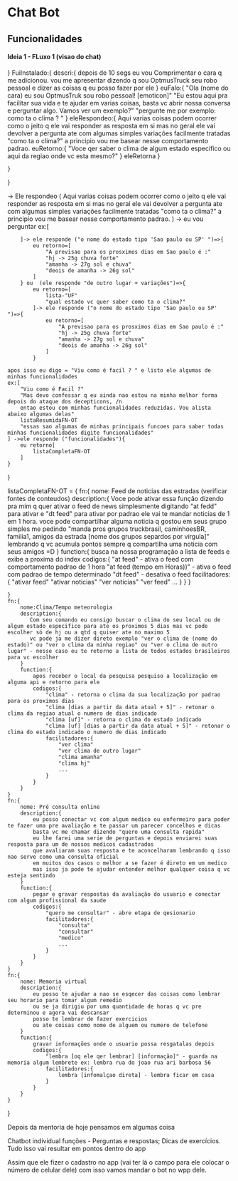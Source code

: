 # Chat Bot


## Funcionalidades

#### Ideia 1 - FLuxo 1 (visao do chat)
}
    FuiInstalado:{
        descri:{
            depois de 10 segs eu vou Comprimentar o cara q me adicionou.
            vou me apresentar dizendo q sou OptmusTruck seu robo pessoal e dizer as coisas q eu posso fazer por ele 
        }
        euFalo:{
            "Ola (nome do cara) eu sou OptmusTruk sou robo pessoal! [emoticon]"
            "Eu estou aqui pra facilitar sua vida e te ajudar em varias coisas, basta vc abrir nossa conversa e perguntar algo. Vamos ver um exemplo?"
            "pergunte me por exemplo: como ta o clima ? "
        }
        eleRespondeo:{
            Aqui varias coisas podem ocorrer como o jeito q ele vai responder as resposta em si mas no geral ele vai devolver a pergunta ate com algumas simples variações facilmente tratadas "como ta o clima?" a principio vou me basear   nesse comportamento padrao. 
            euRetorno:{
                "Voce qer saber o clima de algum estado especifico ou aqui da regiao onde vc esta mesmo?"
            }
            eleRetorna
        }
            
    }
}


   -> Ele respondeo (
            Aqui varias coisas podem ocorrer como o jeito q ele vai responder as resposta em si mas no geral ele vai devolver a pergunta ate com algumas simples variações facilmente tratadas "como ta o clima?" a principio vou me basear nesse comportamento padrao.
        ) -> eu vou perguntar 
        ex:[
            
        ]-> ele responde ("o nome do estado tipo 'Sao paulo ou SP' ")=>{
            eu retorno=[
                "A previsao para os prosximos dias em Sao paulo é :"
                "hj -> 25g chuva forte"
                "amanha -> 27g sol e chuva"
                "deois de amanha -> 26g sol"
            ]
        } ou  (ele responde "de outro lugar + variações")=>{
            eu retorno=[
                lista-"UF"
                "qual estado vc quer saber como ta o clima?"
            ]-> ele responde ("o nome do estado tipo 'Sao paulo ou SP' ")=>{
                eu retorno=[
                    "A previsao para os prosximos dias em Sao paulo é :"
                    "hj -> 25g chuva forte"
                    "amanha -> 27g sol e chuva"
                    "deois de amanha -> 26g sol"
                ]
            }

    apos isso eu digo = "Viu como é facil ? " e listo ele algumas de minhas funcionalidades
    ex:[
        "Viu como é Facil ?"
        "Mas devo confessar q eu ainda nao estou na minha melhor forma depois do ataque dos decepticons, /n
        entao estou com minhas funcionalidades reduzidas. Vou alista abaixo algumas delas"
        listaResumidaFN-OT
        "essas sao algumas de minhas principais funcoes para saber todas minhas funcionalidades digite funcionalidades"
    ] ->ele responde ("funcionalidades"){
        eu retorno[
            listaCompletaFN-OT
        ]
    } 
    

}

listaCompletaFN-OT = {
    fn:{
        nome: Feed de noticias das estradas (verificar fontes de conteudos)
        description:{
            Voce pode ativar essa função dizendo pra mim q quer ativar o feed de news simplesmente digitando "at fedd" para ativar e "dt feed" para ativar
            por padrao ele vai te mandar noticias de 1 em 1 hora. voce pode compartilhar alguma noticia q gostou em seus grupo simples me pedindo "manda pros grupos truckbrasil, caminhoesBR, familia1, amigos da estrada [nome dos grupos separdos por virgula]"
            lembrando q vc acumula pontos sempre q compartilha uma noticia com seus amigos =D
        }
        function:{
            busca na nossa programação a lista de feeds e exibe a proxima do index
            codigos:{
                "at feed" - ativa o feed com comportamento padrao de 1 hora
                "at feed (tempo em Horas))" - ativa o feed com padrao de tempo determinado
                "dt feed" - desativa o feed
                facilitadores:{
                    "ativar feed"
                    "ativar noticias"
                    "ver noticias"
                    "ver feed"
                    ...
                }
            }
        }
       
    }
    fn:{
        nome:Clima/Tempo meteorologia
        description:{
           Com seu comando eu consigo buscar o clima do seu local ou de algum estado especifico para ate os proximos 5 dias mas vc pode escolher só de hj ou a qtd q quiser ate no maximo 5
           vc pode ja me dizer direto exemplo "ver o clima de (nome do estado)" ou "ver o clima da minha regiao" ou "ver o clima de outro lugar" - nesse caso eu te retorno a lista de todos estados brasileiros para vc escolher
        }
        function:{
            apos receber o local da pesquisa pesquiso a localização em alguma api e retorno para ele
            codigos:{
                "clima" - retorna o clima da sua localização por padrao para os proximos dias
                "clima [dias a partir da data atual + 5]" - retonar o clima da regiao atual o numero de dias indicado
                "clima [uf]" - retorna o clima do estado indicado
                "clima [uf] [dias a partir da data atual + 5]" - retonar o clima do estado indicado o numero de dias indicado
                facilitadores:{
                    "ver clima"
                    "ver clima de outro lugar"
                    "clima amanha"
                    "clima hj"
                    ...
                }
            }
        }
    }
    fn:{
        nome: Pré consulta online
        description:{
            eu posso conectar vc com algum medico ou enfermeiro para poder te fazer uma pre avaliação e te passar um parecer concelhos e dicas
            basta vc me chamar dizendo "quero uma consulta rapida"
            eu lhe farei uma serie de perguntas e depois enviarei suas resposta para um de nossos medicos cadastrados 
            que avaliaram suas resposta e te aconcelharam lembrando q isso nao serve como uma consulta oficial 
            em muitos dos casos o melhor a se fazer é direto em um medico 
            mas isso ja pode te ajudar entender melhor qualquer coisa q vc esteja sentindo
        }
        function:{
            pegar e gravar respostas da avaliação do usuario e conectar com algum profissional da saude
            codigos:{
                "quero me consultar" - abre etapa de qesionario
                facilitadores:{
                    "consulta"
                    "consultar"
                    "medico"
                    ...
                }
            }
        }
    }
    fn:{
        nome: Memoria virtual
        description:{
            eu posso te ajudar a nao se esqecer das coisas como lembrar seu horario para tomar algum remedio 
            ou se ja dirigiu por uma quantidade de horas q vc pre determinou e agora vai descansar 
            posso te lembrar de fazer exercicios 
            ou ate coisas como nome de alguem ou numero de telefone
        }
        function:{
            gravar informações onde o usuario possa resgatalas depois
            codigos:{
                "lembra [oq ele qer lembrar] [informação]" - guarda na memoria algum lembrete ex: lembra rua do joao rua ari barbosa 56
                facilitadores:{
                    lembra [infomalçao direta] - lembra ficar em casa
                }
            }
        }
    }
}



Depois da mentoria de hoje pensamos em algumas coisa 

Chatbot individual funções - 
Perguntas e respostas;
Dicas de exercícios.
Tudo isso vai resultar em pontos dentro do app 

Assim que ele fizer o cadastro no app (vai ter lá o campo para ele colocar o número de celular dele) com isso vamos mandar o bot no wpp dele.